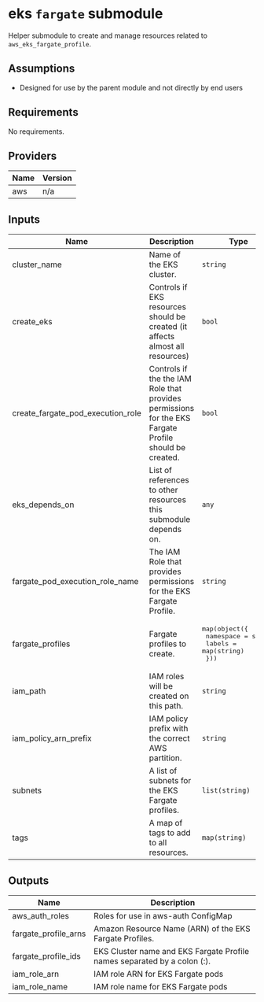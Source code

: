# eks `fargate` submodule

Helper submodule to create and manage resources related to `aws_eks_fargate_profile`.

## Assumptions
* Designed for use by the parent module and not directly by end users

<!-- BEGINNING OF PRE-COMMIT-TERRAFORM DOCS HOOK -->
## Requirements

No requirements.

## Providers

| Name | Version |
|------|---------|
| aws | n/a |

## Inputs

| Name | Description | Type | Default | Required |
|------|-------------|------|---------|:--------:|
| cluster\_name | Name of the EKS cluster. | `string` | n/a | yes |
| create\_eks | Controls if EKS resources should be created (it affects almost all resources) | `bool` | `true` | no |
| create\_fargate\_pod\_execution\_role | Controls if the the IAM Role that provides permissions for the EKS Fargate Profile should be created. | `bool` | `true` | no |
| eks\_depends\_on | List of references to other resources this submodule depends on. | `any` | `null` | no |
| fargate\_pod\_execution\_role\_name | The IAM Role that provides permissions for the EKS Fargate Profile. | `string` | `null` | no |
| fargate\_profiles | Fargate profiles to create. | <pre>map(object({<br>    namespace = string<br>    labels    = map(string)<br>  }))</pre> | `{}` | no |
| iam\_path | IAM roles will be created on this path. | `string` | n/a | yes |
| iam\_policy\_arn\_prefix | IAM policy prefix with the correct AWS partition. | `string` | n/a | yes |
| subnets | A list of subnets for the EKS Fargate profiles. | `list(string)` | n/a | yes |
| tags | A map of tags to add to all resources. | `map(string)` | n/a | yes |

## Outputs

| Name | Description |
|------|-------------|
| aws\_auth\_roles | Roles for use in aws-auth ConfigMap |
| fargate\_profile\_arns | Amazon Resource Name (ARN) of the EKS Fargate Profiles. |
| fargate\_profile\_ids | EKS Cluster name and EKS Fargate Profile names separated by a colon (:). |
| iam\_role\_arn | IAM role ARN for EKS Fargate pods |
| iam\_role\_name | IAM role name for EKS Fargate pods |

<!-- END OF PRE-COMMIT-TERRAFORM DOCS HOOK -->
